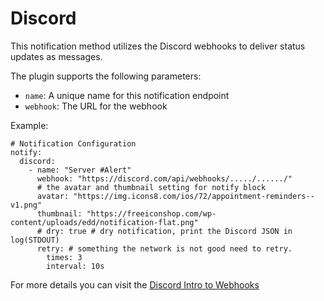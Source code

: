 # Discord

This notification method utilizes the Discord webhooks to deliver status updates as messages.

The plugin supports the following parameters:

* `name`: A unique name for this notification endpoint
* `webhook`: The URL for the webhook

Example:

```
# Notification Configuration
notify:
  discord:
    - name: "Server #Alert"
      webhook: "https://discord.com/api/webhooks/...../....../"
      # the avatar and thumbnail setting for notify block
      avatar: "https://img.icons8.com/ios/72/appointment-reminders--v1.png"
      thumbnail: "https://freeiconshop.com/wp-content/uploads/edd/notification-flat.png"
      # dry: true # dry notification, print the Discord JSON in log(STDOUT)
      retry: # something the network is not good need to retry.
        times: 3
        interval: 10s
```

For more details you can visit the [Discord Intro to Webhooks](https://support.discord.com/hc/en-us/articles/228383668-Intro-to-Webhooks)
